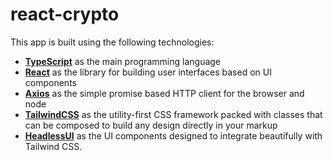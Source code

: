 # react-crypto

This app is built using the following technologies:

- [**TypeScript**](https://www.typescriptlang.org) as the main programming language
- [**React**](https://reactjs.org/) as the library for building user interfaces based on UI components
- [**Axios**](https://axios-http.com) as the simple promise based HTTP client for the browser and node
- [**TailwindCSS**](https://tailwindcss.com/) as the utility-first CSS framework packed with classes that can be composed to build any design directly in your markup
- [**HeadlessUI**](https://headlessui.com/) as the UI components designed to integrate beautifully with Tailwind CSS.

